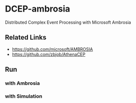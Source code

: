 # DCEP-ambrosia
Distributed Complex Event Processing with Microsoft Ambrosia

## Related Links
- https://github.com/microsoft/AMBROSIA
- https://github.com/zbjob/AthenaCEP

## Run

### with Ambrosia

### with Simulation



